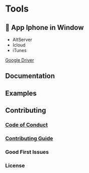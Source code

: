 # Tools

## 📱 App Iphone in Window

- AltServer
- Icloud
- iTunes
<p><a href="">Google Driver</a></p>

## Documentation



## Examples


## Contributing



### [Code of Conduct](https://code.fb.com/codeofconduct)


### [Contributing Guide](https://reactjs.org/contributing/how-to-contribute.html)


### Good First Issues



### License


